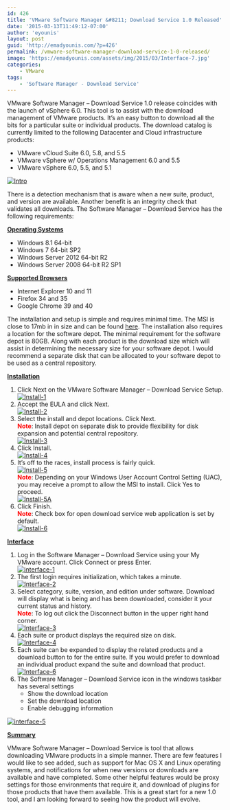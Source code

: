 ```yaml
---
id: 426
title: 'VMware Software Manager &#8211; Download Service 1.0 Released'
date: '2015-03-13T11:49:12-07:00'
author: 'eyounis'
layout: post
guid: 'http://emadyounis.com/?p=426'
permalink: /vmware-software-manager-download-service-1-0-released/
image: 'https://emadyounis.com/assets/img/2015/03/Interface-7.jpg'
categories:
    - VMware
tags:
    - 'Software Manager - Download Service'
---
```


VMware Software Manager – Download Service 1.0 release coincides with the launch of vSphere 6.0. This tool is to assist with the download management of VMware products. It’s an easy button to download all the bits for a particular suite or individual products. The download catalog is currently limited to the following Datacenter and Cloud infrastructure products:

- VMware vCloud Suite 6.0, 5.8, and 5.5
- VMware vSphere w/ Operations Management 6.0 and 5.5
- VMware vSphere 6.0, 5.5, and 5.1

[![Intro](https://emadyounis.com/assets/img/2015/03/Intro.jpg?resize=634%2C575)](https://emadyounis.com/assets/img/2015/03/Intro.jpg)

There is a detection mechanism that is aware when a new suite, product, and version are available. Another benefit is an integrity check that validates all downloads. The Software Manager – Download Service has the following requirements:

<span style="text-decoration: underline;">**Operating Systems**</span>

- Windows 8.1 64-bit
- Windows 7 64-bit SP2
- Windows Server 2012 64-bit R2
- Windows Server 2008 64-bit R2 SP1

<span style="text-decoration: underline;">**Supported Browsers**</span>

- Internet Explorer 10 and 11
- Firefox 34 and 35
- Google Chrome 39 and 40

The installation and setup is simple and requires minimal time. The MSI is close to 17mb in in size and can be found [here](https://my.vmware.com/web/vmware/details?downloadGroup=VSMDS10_GA&productId=486&rPId=7507%200B). The installation also requires a location for the software depot. The minimal requirement for the software depot is 80GB. Along with each product is the download size which will assist in determining the necessary size for your software depot. I would recommend a separate disk that can be allocated to your software depot to be used as a central repository.

<span style="text-decoration: underline;">**Installation**</span>

1. Click Next on the VMware Software Manager – Download Service Setup.  
    [![Install-1](https://emadyounis.com/assets/img/2015/03/Install-1.jpg?resize=501%2C394)](https://emadyounis.com/assets/img/2015/03/Install-1.jpg)
2. Accept the EULA and click Next.  
    [![Install-2](https://emadyounis.com/assets/img/2015/03/Install-2.jpg?resize=508%2C403)](https://emadyounis.com/assets/img/2015/03/Install-2.jpg)
3. Select the install and depot locations. Click Next.  
    <span style="color: #ff0000;">**Note**</span>: Install depot on separate disk to provide flexibility for disk expansion and potential central repository.  
    [![Install-3](https://emadyounis.com/assets/img/2015/03/Install-3.jpg?resize=506%2C407)](https://emadyounis.com/assets/img/2015/03/Install-3.jpg)
4. Click Install.  
    [![Install-4](https://emadyounis.com/assets/img/2015/03/Install-4.jpg?resize=505%2C404)](https://emadyounis.com/assets/img/2015/03/Install-4.jpg)
5. It’s off to the races, install process is fairly quick.  
    [![Install-5](https://emadyounis.com/assets/img/2015/03/Install-5.jpg?resize=505%2C403)](https://emadyounis.com/assets/img/2015/03/Install-5.jpg)  
    **<span style="color: #ff0000;">Note</span>**: Depending on your Windows User Account Control Setting (UAC), you may receive a prompt to allow the MSI to install. Click Yes to proceed.  
    [![Install-5A](https://emadyounis.com/assets/img/2015/03/Install-5A.jpg?resize=463%2C257)](https://emadyounis.com/assets/img/2015/03/Install-5A.jpg)
6. Click Finish.  
    <span style="color: #ff0000;">**Note**</span>: Check box for open download service web application is set by default.  
    [![Install-6](https://emadyounis.com/assets/img/2015/03/Install-6.jpg?resize=508%2C405)](https://emadyounis.com/assets/img/2015/03/Install-6.jpg)

<span style="text-decoration: underline;">**Interface**</span>

1. Log in the Software Manager – Download Service using your My VMware account. Click Connect or press Enter.  
    [![interface-1](https://emadyounis.com/assets/img/2015/03/interface-1.jpg?resize=785%2C426)](https://emadyounis.com/assets/img/2015/03/interface-1.jpg)
2. The first login requires initialization, which takes a minute.  
    [![Interface-2](https://emadyounis.com/assets/img/2015/03/Interface-2.jpg?resize=1023%2C711)](https://emadyounis.com/assets/img/2015/03/Interface-2.jpg)
3. Select category, suite, version, and edition under software. Download will display what is being and has been downloaded, consider it your current status and history.  
    <span style="color: #ff0000;">**Note**</span>: To log out click the Disconnect button in the upper right hand corner.  
    [![Interface-3](https://emadyounis.com/assets/img/2015/03/Interface-3.jpg?resize=1025%2C709)](https://emadyounis.com/assets/img/2015/03/Interface-3.jpg)
4. Each suite or product displays the required size on disk.  
    [![Interface-4](https://emadyounis.com/assets/img/2015/03/Interface-4.jpg?resize=724%2C649)](https://emadyounis.com/assets/img/2015/03/Interface-4.jpg)
5. Each suite can be expanded to display the related products and a download button to for the entire suite. If you would prefer to download an individual product expand the suite and download that product.  
    [![Interface-6](https://emadyounis.com/assets/img/2015/03/Interface-6.jpg?resize=1021%2C468)](https://emadyounis.com/assets/img/2015/03/Interface-6.jpg)
6. The Software Manager – Download Service icon in the windows taskbar has several settings 
    - Show the download location
    - Set the download location
    - Enable debugging information

[![interface-5](https://emadyounis.com/assets/img/2015/03/interface-5.jpg?resize=655%2C137)](https://emadyounis.com/assets/img/2015/03/interface-5.jpg)

<span style="text-decoration: underline;">**Summary**</span>

VMware Software Manager – Download Service is tool that allows downloading VMware products in a simple manner. There are few features I would like to see added, such as support for Mac OS X and Linux operating systems, and notifications for when new versions or downloads are available and have completed. Some other helpful features would be proxy settings for those environments that require it, and download of plugins for those products that have them available. This is a great start for a new 1.0 tool, and I am looking forward to seeing how the product will evolve.
